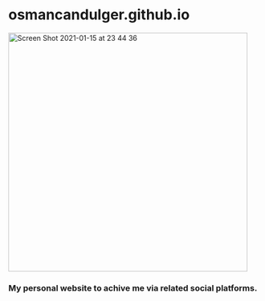 # osmancandulger.github.io

<img width="476" alt="Screen Shot 2021-01-15 at 23 44 36" src="https://user-images.githubusercontent.com/59533680/104776767-a4affe00-578b-11eb-99b6-a2cf8c144d00.png">

### My personal website to achive me via related social platforms.
